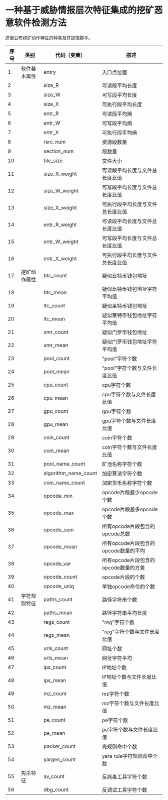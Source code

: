 # 一种基于威胁情报层次特征集成的挖矿恶意软件检测方法

这里公布挖矿动作特征的种类及其提取脚本。


| 序号 | 类别     | 代码（变量）               | 描述                       |
|----|--------|----------------------|--------------------------|
| 1  | 软件基本属性 | entry                | 入口点位置                    |
| 2  |        | size_R               | 可读段平均长度                  |
| 3  |        | size_W               | 可写段平均长度                  |
| 4  |        | size_X               | 可执行段平均长度                 |
| 5  |        | entr_R               | 可读段平均熵                   |
| 6  |        | entr_W               | 可写段平均熵                   |
| 7  |        | entr_X               | 可执行段平均熵                  |
| 8  |        | rsrc_num             | 资源段数量                    |
| 9  |        | section_num          | 段数量                      |
| 10 |        | file_size            | 文件大小                     |
| 11 |        | size_R_weight        | 可读段平均长度与文件总长度比值          |
| 12 |        | size_W_weight        | 可写段平均长度与文件总长度比值          |
| 13 |        | size_X_weight        | 可执行段平均长度与文件总长度比值         |
| 14 |        | entr_R_weight        | 可读段平均长度与文件总长度比值          |
| 15 |        | entr_W_weight        | 可写段平均长度与文件总长度比值          |
| 16 |        | entr_X_weight        | 可执行段平均长度与文件总长度比值         |
| 17 | 挖矿动作属性 | btc_count            | 疑似比特币钱包地址                |
| 18 |        | btc_mean             | 疑似比特币钱包地址字符平均值           |
| 19 |        | ltc_count            | 疑似莱特币钱包地址                |
| 20 |        | ltc_mean             | 疑似莱特币钱包地址字符平均值           |
| 21 |        | xmr_count            | 疑似门罗币钱包地址                |
| 22 |        | xmr_mean             | 疑似门罗币钱包地址字符平均值           |
| 23 |        | pool_count           | "pool"字符个数               |
| 24 |        | pool_mean            | "pool"字符个数与文件长度比值             |
| 25 |        | cpu_count            | cpu字符个数                  |
| 26 |        | cpu_mean             | cpu字符个数与文件长度比值                |
| 27 |        | gpu_count            | gpu字符个数                  |
| 28 |        | gpu_mean             | gpu字符个数与文件长度比值                |
| 29 |        | coin_count           | coin字符个数                 |
| 30 |        | coin_mean            | coin字符个数与文件长度比值              |
| 31 |        | pool_name_count      | 矿池名称字符个数                 |
| 32 |        | algorithm_name_count | 加密算法字符个数                 |
| 33 |        | coin_name_count      | 加密货币名称字符个数               |
| 34 |        | opcode_min           | opcode片段最少opcode个数       |
| 35 |        | opcode_max           | opcode片段最多opcode个数       |
| 36 |        | opcode_sum           | 所有opcode片段包含的opcode总数    |
| 37 |        | opcode_mean          | 所有opcode片段包含的opcode数量的平均 |
| 38 |        | opcode_var           | 所有opcode片段包含的opcode数量的方差 |
| 39 |        | opcode_count         | opcode片段的个数              |
| 40 |        | opcode_uniq          | 单独opcode命令的个数            |
| 41 | 字符规则特征 | paths_count          | 路径字符串个数                  |
| 42 |        | paths_mean           | 路径字符串平均长度                |
| 43 |        | regs_count           | "reg"字符个数                  |
| 44 |        | regs_mean            | "reg"字符个数与文件长度比值                |
| 45 |        | urls_count           | 网址个数                     |
| 46 |        | urls_mean            | 网址字符平均                   |
| 47 |        | ips_count            | IP地址个数                   |
| 48 |        | ips_mean             | IP地址个数与文件长度比值                 |
| 49 |        | mz_count             | mz字符个数                   |
| 50 |        | mz_mean              | mz字符个数与文件长度比值                 |
| 51 |        | pe_count             | pe字符个数                   |
| 52 |        | pe_mean              | pe字符个数与文件长度比值                 |
| 53 |        | packer_count         | 壳规则命中个数                  |
| 54 |        | yargen_count         | yara rule字符规则命中个数        |
| 55 | 免杀特征   | av_count             | 反病毒工具字符个数                |
| 56 |        | dbg_count            | 反调试工具字符个数                |

